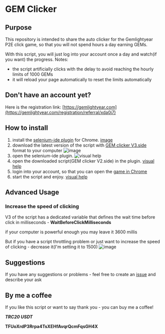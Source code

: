 # GEM Clicker

## Purpose
This repository is intended to share the auto clicker for the Gemlightyear P2E click game, so that you will not spend hours a day earning GEMs.

With this script, you will just log into your account once a day and watch(if you want) the progress.
Notes:
- the script artificially clicks with the delay to avoid reaching the hourly limits of 1000 GEMs
- it will reload your page automatically to reset the limits automatically

## Don't have an account yet?
Here is the registration link: [https://gemlightyear.com](https://gemlightyear.com/registration/referral/xda0j7)
## How to install
1) install the [selenium-ide plugin](https://chromewebstore.google.com/detail/selenium-ide/mooikfkahbdckldjjndioackbalphokd) for Chrome. [image](https://github.com/Click-Master/GEMClicker/assets/159848054/fc6deff3-c584-4831-8fec-fab169b51212)
2) download the latest version of the script with [GEM clicker V3.side](https://github.com/Click-Master/GEMClicker/blob/main/script/GEM%20clicker%20V3.side) format to your computer ![image](https://github.com/Click-Master/GEMClicker/assets/159848054/7b5a1227-5bde-49f4-ba7a-4f5e7f1f3a48)
3) open the selenium-ide plugin. ![visual help](https://github.com/Click-Master/GEMClicker/assets/159848054/eded5d47-b001-4079-abc0-7d941fa55020)
4) open the downloaded script(GEM clicker V2.side) in the plugin. [visual help](https://github.com/Click-Master/GEMClicker/assets/159848054/376c423a-5be6-484d-be29-4f0257fd97c1)
5) login into your account, so that you can open the [game in Chrome](https://gemlightyear.com/dashboard/game)
6) start the script and enjoy. [visual help](https://github.com/Click-Master/GEMClicker/assets/159848054/4bb8fd72-c514-47fa-a4e3-dbb855c0f8df)


## Advanced Usage
### Increase the speed of clicking
V3 of the script has a dedicated variable that defines the wait time before click in milliseconds - **WaitBeforeClickMilliseconds**

if your computer is powerful enough you may leave it 3600 millis

But if you have a script throttling problem or just want to increase the speed of clicking - decrease it(I'm setting it to 1500)
![image](https://github.com/Click-Master/GEMClicker/assets/159848054/68580b78-6a86-4364-a028-dc3a0982d1da)


   

## Suggestions
If you have any suggestions or problems - feel free to create an [issue](https://github.com/Click-Master/GEMClicker/issues/new) and describe your ask

## By me a coffee 
If you like this script or want to say thank you - you can buy me a coffee!

_**TRC20 USDT**_

**TFUoXrdP3Rrpa4TsXEHfAvqrQcmFqsGH4X**
